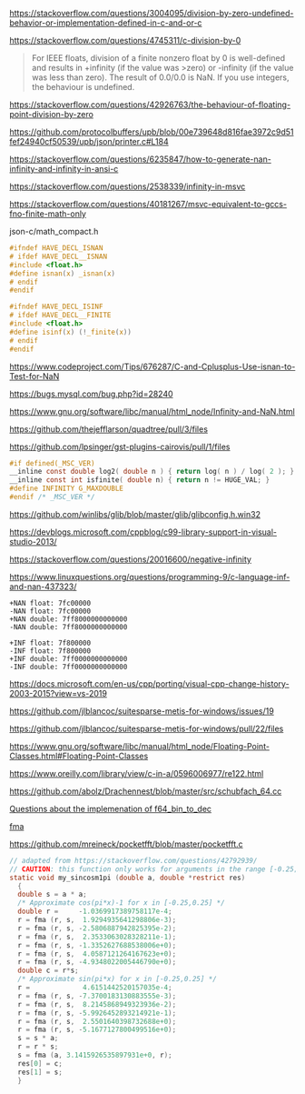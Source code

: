 https://stackoverflow.com/questions/3004095/division-by-zero-undefined-behavior-or-implementation-defined-in-c-and-or-c

https://stackoverflow.com/questions/4745311/c-division-by-0

>For IEEE floats, division of a finite nonzero float by 0 is well-defined and results in +infinity (if the value was >zero) or -infinity (if the value was less than zero). The result of 0.0/0.0 is NaN. If you use integers, the behaviour is undefined.

https://stackoverflow.com/questions/42926763/the-behaviour-of-floating-point-division-by-zero

https://github.com/protocolbuffers/upb/blob/00e739648d816fae3972c9d51fef24940cf50539/upb/json/printer.c#L184

https://stackoverflow.com/questions/6235847/how-to-generate-nan-infinity-and-infinity-in-ansi-c

https://stackoverflow.com/questions/2538339/infinity-in-msvc

https://stackoverflow.com/questions/40181267/msvc-equivalent-to-gccs-fno-finite-math-only

json-c/math_compact.h

```c
#ifndef HAVE_DECL_ISNAN
# ifdef HAVE_DECL__ISNAN
#include <float.h>
#define isnan(x) _isnan(x)
# endif
#endif

#ifndef HAVE_DECL_ISINF
# ifdef HAVE_DECL__FINITE
#include <float.h>
#define isinf(x) (!_finite(x))
# endif
#endif
```

https://www.codeproject.com/Tips/676287/C-and-Cplusplus-Use-isnan-to-Test-for-NaN

https://bugs.mysql.com/bug.php?id=28240

https://www.gnu.org/software/libc/manual/html_node/Infinity-and-NaN.html

https://github.com/thejefflarson/quadtree/pull/3/files

https://github.com/lpsinger/gst-plugins-cairovis/pull/1/files

```c
#if defined(_MSC_VER)
__inline const double log2( double n ) { return log( n ) / log( 2 ); }
__inline const int isfinite( double n) { return n != HUGE_VAL; }
#define INFINITY G_MAXDOUBLE
#endif /* _MSC_VER */
```

https://github.com/winlibs/glib/blob/master/glib/glibconfig.h.win32

https://devblogs.microsoft.com/cppblog/c99-library-support-in-visual-studio-2013/

https://stackoverflow.com/questions/20016600/negative-infinity

https://www.linuxquestions.org/questions/programming-9/c-language-inf-and-nan-437323/

```
+NAN float: 7fc00000
-NAN float: 7fc00000
+NAN double: 7ff8000000000000
-NAN double: 7ff8000000000000

+INF float: 7f800000
-INF float: 7f800000
+INF double: 7ff0000000000000
-INF double: 7ff0000000000000
```

https://docs.microsoft.com/en-us/cpp/porting/visual-cpp-change-history-2003-2015?view=vs-2019

https://github.com/jlblancoc/suitesparse-metis-for-windows/issues/19

https://github.com/jlblancoc/suitesparse-metis-for-windows/pull/22/files

https://www.gnu.org/software/libc/manual/html_node/Floating-Point-Classes.html#Floating-Point-Classes

https://www.oreilly.com/library/view/c-in-a/0596006977/re122.html

https://github.com/abolz/Drachennest/blob/master/src/schubfach_64.cc

[Questions about the implemenation of f64_bin_to_dec](https://github.com/ibireme/yyjson/issues/54)

[fma](https://en.cppreference.com/w/c/numeric/math/fma)

https://github.com/mreineck/pocketfft/blob/master/pocketfft.c

```c
// adapted from https://stackoverflow.com/questions/42792939/
// CAUTION: this function only works for arguments in the range [-0.25; 0.25]!
static void my_sincosm1pi (double a, double *restrict res)
  {
  double s = a * a;
  /* Approximate cos(pi*x)-1 for x in [-0.25,0.25] */
  double r =     -1.0369917389758117e-4;
  r = fma (r, s,  1.9294935641298806e-3);
  r = fma (r, s, -2.5806887942825395e-2);
  r = fma (r, s,  2.3533063028328211e-1);
  r = fma (r, s, -1.3352627688538006e+0);
  r = fma (r, s,  4.0587121264167623e+0);
  r = fma (r, s, -4.9348022005446790e+0);
  double c = r*s;
  /* Approximate sin(pi*x) for x in [-0.25,0.25] */
  r =             4.6151442520157035e-4;
  r = fma (r, s, -7.3700183130883555e-3);
  r = fma (r, s,  8.2145868949323936e-2);
  r = fma (r, s, -5.9926452893214921e-1);
  r = fma (r, s,  2.5501640398732688e+0);
  r = fma (r, s, -5.1677127800499516e+0);
  s = s * a;
  r = r * s;
  s = fma (a, 3.1415926535897931e+0, r);
  res[0] = c;
  res[1] = s;
  }
```
